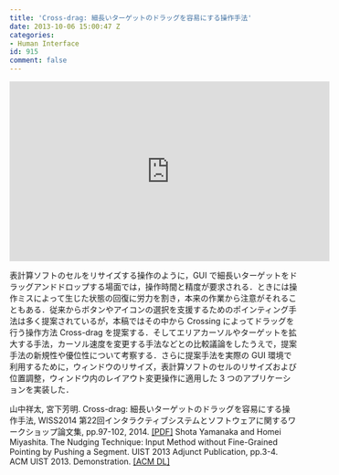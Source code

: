 ```yaml
---
title: 'Cross-drag: 細長いターゲットのドラッグを容易にする操作手法'
date: 2013-10-06 15:00:47 Z
categories:
- Human Interface
id: 915
comment: false
---
```


<iframe width="560" height="315" src="https://www.youtube.com/embed/HCsivEQPztw" frameborder="0" allowfullscreen></iframe>


表計算ソフトのセルをリサイズする操作のように，GUI で細長いターゲットをドラッグアンドドロップする場面では，操作時間と精度が要求される．ときには操作ミスによって生じた状態の回復に労力を割き，本来の作業から注意がそれることもある．従来からボタンやアイコンの選択を支援するためのポインティング手法は多く提案されているが，本稿ではその中から Crossing によってドラッグを行う操作方法 Cross-drag を提案する．そしてエリアカーソルやターゲットを拡大する手法，カーソル速度を変更する手法などとの比較議論をしたうえで，提案手法の新規性や優位性について考察する．さらに提案手法を実際の GUI 環境で利用するために，ウィンドウのリサイズ，表計算ソフトのセルのリサイズおよび位置調整，ウィンドウ内のレイアウト変更操作に適用した 3 つのアプリケーションを実装した．

山中祥太, 宮下芳明. Cross-drag: 細長いターゲットのドラッグを容易にする操作手法, WISS2014 第22回インタラクティブシステムとソフトウェアに関するワークショップ論文集, pp.97-102, 2014\. [[PDF]](http://www.wiss.org/WISS2014Proceedings/oral/018.pdf)
Shota Yamanaka and Homei Miyashita. The Nudging Technique: Input Method without Fine-Grained Pointing by Pushing a Segment. UIST 2013 Adjunct Publication, pp.3-4\. ACM UIST 2013\. Demonstration. [[ACM DL]](http://dl.acm.org/citation.cfm?id=2508468.2514927)

